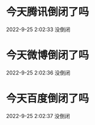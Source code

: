 # 今天腾讯倒闭了吗

2022-9-25 2:02:33 没倒闭

# 今天微博倒闭了吗

2022-9-25 2:02:36 没倒闭

# 今天百度倒闭了吗

2022-9-25 2:02:37 没倒闭

